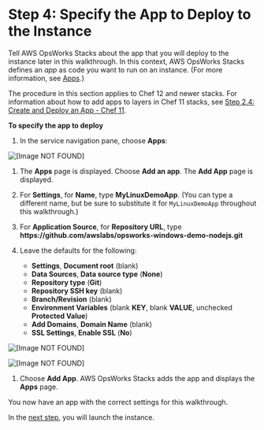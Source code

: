 # Step 4: Specify the App to Deploy to the Instance<a name="gettingstarted-linux-specify-app"></a>

Tell AWS OpsWorks Stacks about the app that you will deploy to the instance later in this walkthrough\. In this context, AWS OpsWorks Stacks defines an *app* as code you want to run on an instance\. \(For more information, see [Apps](workingapps.md)\.\)

The procedure in this section applies to Chef 12 and newer stacks\. For information about how to add apps to layers in Chef 11 stacks, see [Step 2\.4: Create and Deploy an App \- Chef 11](gettingstarted-simple-app.md)\.

**To specify the app to deploy**

1. In the service navigation pane, choose **Apps**:

     
![\[Image NOT FOUND\]](http://docs.aws.amazon.com/opsworks/latest/userguide/images/gs-linux-nav-pane-console.png)

   

1. The **Apps** page is displayed\. Choose **Add an app**\. The **Add App** page is displayed\.

1. For **Settings**, for **Name**, type **MyLinuxDemoApp**\. \(You can type a different name, but be sure to substitute it for `MyLinuxDemoApp` throughout this walkthrough\.\)

1. For **Application Source**, for **Repository URL**, type **https://github\.com/awslabs/opsworks\-windows\-demo\-nodejs\.git**

1. Leave the defaults for the following:
   + **Settings**, **Document root** \(blank\)
   + **Data Sources**, **Data source type** \(**None**\)
   + **Repository type** \(**Git**\)
   + **Repository SSH key** \(blank\)
   + **Branch/Revision** \(blank\)
   + **Environment Variables** \(blank **KEY**, blank **VALUE**, unchecked **Protected Value**\)
   + **Add Domains**, **Domain Name** \(blank\)
   + **SSL Settings**, **Enable SSL** \(**No**\)

     
![\[Image NOT FOUND\]](http://docs.aws.amazon.com/opsworks/latest/userguide/images/gs-linux-add-app-top-console.png)

     
![\[Image NOT FOUND\]](http://docs.aws.amazon.com/opsworks/latest/userguide/images/gs-linux-add-app-bottom-console.png)

   

1. Choose **Add App**\. AWS OpsWorks Stacks adds the app and displays the **Apps** page\.

You now have an app with the correct settings for this walkthrough\.

In the [next step](gettingstarted-linux-launch-instance.md), you will launch the instance\.